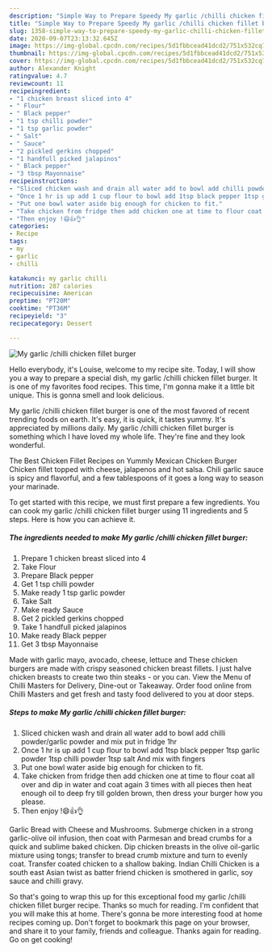 ```yaml
---
description: "Simple Way to Prepare Speedy My garlic /chilli chicken fillet burger"
title: "Simple Way to Prepare Speedy My garlic /chilli chicken fillet burger"
slug: 1358-simple-way-to-prepare-speedy-my-garlic-chilli-chicken-fillet-burger
date: 2020-09-07T23:13:32.645Z
image: https://img-global.cpcdn.com/recipes/5d1fbbcead41dcd2/751x532cq70/my-garlic-chilli-chicken-fillet-burger-recipe-main-photo.jpg
thumbnail: https://img-global.cpcdn.com/recipes/5d1fbbcead41dcd2/751x532cq70/my-garlic-chilli-chicken-fillet-burger-recipe-main-photo.jpg
cover: https://img-global.cpcdn.com/recipes/5d1fbbcead41dcd2/751x532cq70/my-garlic-chilli-chicken-fillet-burger-recipe-main-photo.jpg
author: Alexander Knight
ratingvalue: 4.7
reviewcount: 11
recipeingredient:
- "1 chicken breast sliced into 4"
- " Flour"
- " Black pepper"
- "1 tsp chilli powder"
- "1 tsp garlic powder"
- " Salt"
- " Sauce"
- "2 pickled gerkins chopped"
- "1 handfull picked jalapinos"
- " Black pepper"
- "3 tbsp Mayonnaise"
recipeinstructions:
- "Sliced chicken wash and drain all water add to bowl add chilli powder/garlic powder and mix put in fridge 1hr"
- "Once 1 hr is up add 1 cup flour to bowl add 1tsp black pepper 1tsp garlic powder 1tsp chilli powder 1tsp salt And mix with fingers"
- "Put one bowl water aside big enough for chicken to fit."
- "Take chicken from fridge then add chicken one at time to flour coat all over and dip in water and coat again 3 times with all pieces then heat enough oil to deep fry till golden brown, then dress your burger how you please."
- "Then enjoy !😄👍👌"
categories:
- Recipe
tags:
- my
- garlic
- chilli

katakunci: my garlic chilli 
nutrition: 287 calories
recipecuisine: American
preptime: "PT20M"
cooktime: "PT36M"
recipeyield: "3"
recipecategory: Dessert

---
```



![My garlic /chilli chicken fillet burger](https://img-global.cpcdn.com/recipes/5d1fbbcead41dcd2/751x532cq70/my-garlic-chilli-chicken-fillet-burger-recipe-main-photo.jpg)

Hello everybody, it's Louise, welcome to my recipe site. Today, I will show you a way to prepare a special dish, my garlic /chilli chicken fillet burger. It is one of my favorites food recipes. This time, I'm gonna make it a little bit unique. This is gonna smell and look delicious.

My garlic /chilli chicken fillet burger is one of the most favored of recent trending foods on earth. It's easy, it is quick, it tastes yummy. It's appreciated by millions daily. My garlic /chilli chicken fillet burger is something which I have loved my whole life. They're fine and they look wonderful.

The Best Chicken Fillet Recipes on Yummly Mexican Chicken Burger Chicken fillet topped with cheese, jalapenos and hot salsa. Chili garlic sauce is spicy and flavorful, and a few tablespoons of it goes a long way to season your marinade.


To get started with this recipe, we must first prepare a few ingredients. You can cook my garlic /chilli chicken fillet burger using 11 ingredients and 5 steps. Here is how you can achieve it.

<!--inarticleads1-->

##### The ingredients needed to make My garlic /chilli chicken fillet burger:

1. Prepare 1 chicken breast sliced into 4
1. Take  Flour
1. Prepare  Black pepper
1. Get 1 tsp chilli powder
1. Make ready 1 tsp garlic powder
1. Take  Salt
1. Make ready  Sauce
1. Get 2 pickled gerkins chopped
1. Take 1 handfull picked jalapinos
1. Make ready  Black pepper
1. Get 3 tbsp Mayonnaise


Made with garlic mayo, avocado, cheese, lettuce and These chicken burgers are made with crispy seasoned chicken breast fillets. I just halve chicken breasts to create two thin steaks - or you can. View the Menu of Chilli Masters for Delivery, Dine-out or Takeaway. Order food online from Chilli Masters and get fresh and tasty food delivered to you at door steps. 

<!--inarticleads2-->

##### Steps to make My garlic /chilli chicken fillet burger:

1. Sliced chicken wash and drain all water add to bowl add chilli powder/garlic powder and mix put in fridge 1hr
1. Once 1 hr is up add 1 cup flour to bowl add 1tsp black pepper 1tsp garlic powder 1tsp chilli powder 1tsp salt And mix with fingers
1. Put one bowl water aside big enough for chicken to fit.
1. Take chicken from fridge then add chicken one at time to flour coat all over and dip in water and coat again 3 times with all pieces then heat enough oil to deep fry till golden brown, then dress your burger how you please.
1. Then enjoy !😄👍👌


Garlic Bread with Cheese and Mushrooms. Submerge chicken in a strong garlic-olive oil infusion, then coat with Parmesan and bread crumbs for a quick and sublime baked chicken. Dip chicken breasts in the olive oil-garlic mixture using tongs; transfer to bread crumb mixture and turn to evenly coat. Transfer coated chicken to a shallow baking. Indian Chilli Chicken is a south east Asian twist as batter friend chicken is smothered in garlic, soy sauce and chilli gravy. 

So that's going to wrap this up for this exceptional food my garlic /chilli chicken fillet burger recipe. Thanks so much for reading. I'm confident that you will make this at home. There's gonna be more interesting food at home recipes coming up. Don't forget to bookmark this page on your browser, and share it to your family, friends and colleague. Thanks again for reading. Go on get cooking!
